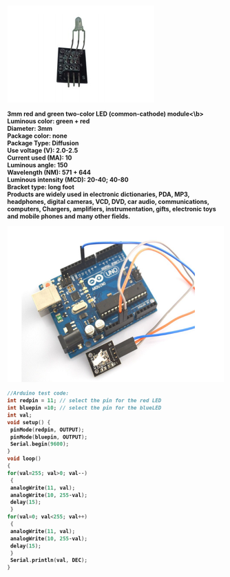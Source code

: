 ![](https://raw.githubusercontent.com/WengYongHao/37-in-1-sensors-kit-for-Arduino/master/two-color%20LED%20(common-cathode)%20module/IMG/1.png)


<b>3mm red and green two-color LED (common-cathode) module<\b>
	Luminous color: green + red<br>
	Diameter: 3mm<br>
	Package color: none<br>
	Package Type: Diffusion<br>
	Use voltage (V): 2.0-2.5<br>
	Current used (MA): 10<br>
	Luminous angle: 150<br>
	Wavelength (NM): 571 + 644<br>
	Luminous intensity (MCD): 20-40; 40-80<br>
	Bracket type: long foot<br>
	Products are widely used in electronic dictionaries, PDA, MP3, headphones, digital cameras, VCD, DVD, car audio, communications, computers, Chargers, amplifiers, instrumentation, gifts, electronic toys and mobile phones and many other fields.<br>


![](https://raw.githubusercontent.com/WengYongHao/37-in-1-sensors-kit-for-Arduino/master/two-color%20LED%20(common-cathode)%20module/IMG/2.png)


```c
//Arduino test code:
int redpin = 11; // select the pin for the red LED
int bluepin =10; // select the pin for the blueLED
int val;
void setup() {
 pinMode(redpin, OUTPUT);
 pinMode(bluepin, OUTPUT);
 Serial.begin(9600);
}
void loop()
{
for(val=255; val>0; val--)
 {
 analogWrite(11, val);
 analogWrite(10, 255-val);
 delay(15);
 }
for(val=0; val<255; val++)
 {
 analogWrite(11, val);
 analogWrite(10, 255-val);
 delay(15);
 }
 Serial.println(val, DEC);
}
```

